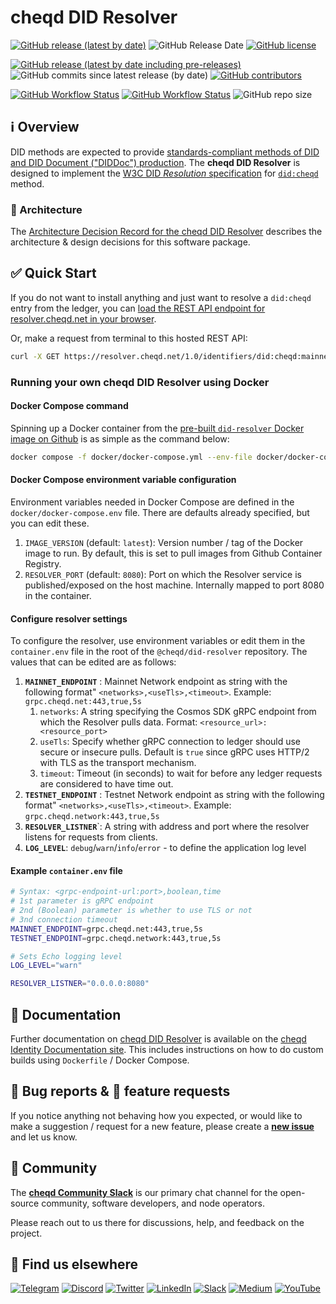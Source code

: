 # cheqd DID Resolver

[![GitHub release (latest by date)](https://img.shields.io/github/v/release/cheqd/did-resolver?color=green&label=stable%20release&style=flat-square)](https://github.com/cheqd/did-resolver/releases/latest) ![GitHub Release Date](https://img.shields.io/github/release-date/cheqd/did-resolver?color=green&style=flat-square) [![GitHub license](https://img.shields.io/github/license/cheqd/did-resolver?color=blue&style=flat-square)](https://github.com/cheqd/did-resolver/blob/main/LICENSE)

[![GitHub release (latest by date including pre-releases)](https://img.shields.io/github/v/release/cheqd/did-resolver?include_prereleases&label=dev%20release&style=flat-square)](https://github.com/cheqd/did-resolver/releases/) ![GitHub commits since latest release (by date)](https://img.shields.io/github/commits-since/cheqd/did-resolver/latest?style=flat-square) [![GitHub contributors](https://img.shields.io/github/contributors/cheqd/did-resolver?label=contributors%20%E2%9D%A4%EF%B8%8F&style=flat-square)](https://github.com/cheqd/did-resolver/graphs/contributors)

[![GitHub Workflow Status](https://img.shields.io/github/actions/workflow/status/cheqd/did-resolver/dispatch.yml?label=workflows&style=flat-square)](https://github.com/cheqd/did-resolver/actions/workflows/dispatch.yml) [![GitHub Workflow Status](https://img.shields.io/github/actions/workflow/status/cheqd/did-resolver/codeql.yml?label=CodeQL&style=flat-square)](https://github.com/cheqd/did-resolver/actions/workflows/codeql.yml) ![GitHub repo size](https://img.shields.io/github/repo-size/cheqd/did-resolver?style=flat-square)

## ℹ️ Overview

DID methods are expected to provide [standards-compliant methods of DID and DID Document ("DIDDoc") production](https://w3c.github.io/did-core/#production-and-consumption). The **cheqd DID Resolver** is designed to implement the [W3C DID *Resolution* specification](https://w3c-ccg.github.io/did-resolution/) for [`did:cheqd`](https://docs.cheqd.io/node/architecture/adr-list/adr-002-cheqd-did-method) method.

### 📝 Architecture

The [Architecture Decision Record for the cheqd DID Resolver](https://docs.cheqd.io/identity/architecture/adr-list/adr-003-did-resolver) describes the architecture & design decisions for this software package.

## ✅ Quick Start

If you do not want to install anything and just want to resolve a `did:cheqd` entry from the ledger, you can [load the REST API endpoint for resolver.cheqd.net in your browser](https://resolver.cheqd.net/1.0/identifiers/did:cheqd:mainnet:zF7rhDBfUt9d1gJPjx7s1JXfUY7oVWkY).

Or, make a request from terminal to this hosted REST API:

```bash
curl -X GET https://resolver.cheqd.net/1.0/identifiers/did:cheqd:mainnet:zF7rhDBfUt9d1gJPjx7s1JXfUY7oVWkY
```

### Running your own cheqd DID Resolver using Docker

#### Docker Compose command

Spinning up a Docker container from the [pre-built `did-resolver` Docker image on Github](https://github.com/cheqd/did-resolver/pkgs/container/did-resolver) is as simple as the command below:

```bash
docker compose -f docker/docker-compose.yml --env-file docker/docker-compose.env up --no-build
```

#### Docker Compose environment variable configuration

Environment variables needed in Docker Compose are defined in the `docker/docker-compose.env` file. There are defaults already specified, but you can edit these.

1. `IMAGE_VERSION` (default: `latest`): Version number / tag of the Docker image to run. By default, this is set to pull images from Github Container Registry.
2. `RESOLVER_PORT` (default: `8080`): Port on which the Resolver service is published/exposed on the host machine. Internally mapped to port 8080 in the container.

#### Configure resolver settings

To configure the resolver, use environment variables or edit them in the `container.env` file in the root of the `@cheqd/did-resolver` repository. The values that can be edited are as follows:

1. **`MAINNET_ENDPOINT`** : Mainnet Network endpoint as string with the following format" `<networks>,<useTls>,<timeout>`. Example: `grpc.cheqd.net:443,true,5s`
   1. `networks`: A string specifying the Cosmos SDK gRPC endpoint from which the Resolver pulls data. Format: `<resource_url>:<resource_port>`
   2. `useTls`: Specify whether gRPC connection to ledger should use secure or insecure pulls. Default is `true` since gRPC uses HTTP/2 with TLS as the transport mechanism.
   3. `timeout`: Timeout (in seconds) to wait for before any ledger requests are considered to have time out.
2. **`TESTNET_ENDPOINT`** : Testnet Network endpoint as string with the following format" `<networks>,<useTls>,<timeout>`. Example: `grpc.cheqd.network:443,true,5s`
3. **`RESOLVER_LISTNER`**`: A string with address and port where the resolver listens for requests from clients.
4. **`LOG_LEVEL`**: `debug`/`warn`/`info`/`error` - to define the application log level

#### Example `container.env` file

```bash
# Syntax: <grpc-endpoint-url:port>,boolean,time
# 1st parameter is gRPC endpoint
# 2nd (Boolean) parameter is whether to use TLS or not
# 3nd connection timeout 
MAINNET_ENDPOINT=grpc.cheqd.net:443,true,5s
TESTNET_ENDPOINT=grpc.cheqd.network:443,true,5s

# Sets Echo logging level
LOG_LEVEL="warn"

RESOLVER_LISTNER="0.0.0.0:8080"
```

## 📖 Documentation

Further documentation on [cheqd DID Resolver](https://docs.cheqd.io/identity/on-ledger-identity/did-resolver) is available on the [cheqd Identity Documentation site](https://docs.cheqd.io/identity/). This includes instructions on how to do custom builds using `Dockerfile` / Docker Compose.

## 🐞 Bug reports & 🤔 feature requests

If you notice anything not behaving how you expected, or would like to make a suggestion / request for a new feature, please create a [**new issue**](https://github.com/cheqd/did-resolver/issues/new/choose) and let us know.

## 💬 Community

The [**cheqd Community Slack**](http://cheqd.link/join-cheqd-slack) is our primary chat channel for the open-source community, software developers, and node operators.

Please reach out to us there for discussions, help, and feedback on the project.

## 🙋 Find us elsewhere

[![Telegram](https://img.shields.io/badge/Telegram-2CA5E0?style=for-the-badge&logo=telegram&logoColor=white)](https://t.me/cheqd) [![Discord](https://img.shields.io/badge/Discord-7289DA?style=for-the-badge&logo=discord&logoColor=white)](http://cheqd.link/discord-github) [![Twitter](https://img.shields.io/badge/Twitter-1DA1F2?style=for-the-badge&logo=twitter&logoColor=white)](https://twitter.com/intent/follow?screen_name=cheqd_io) [![LinkedIn](https://img.shields.io/badge/LinkedIn-0077B5?style=for-the-badge&logo=linkedin&logoColor=white)](http://cheqd.link/linkedin) [![Slack](https://img.shields.io/badge/Slack-4A154B?style=for-the-badge&logo=slack&logoColor=white)](http://cheqd.link/join-cheqd-slack) [![Medium](https://img.shields.io/badge/Medium-12100E?style=for-the-badge&logo=medium&logoColor=white)](https://blog.cheqd.io) [![YouTube](https://img.shields.io/badge/YouTube-FF0000?style=for-the-badge&logo=youtube&logoColor=white)](https://www.youtube.com/channel/UCBUGvvH6t3BAYo5u41hJPzw/)
